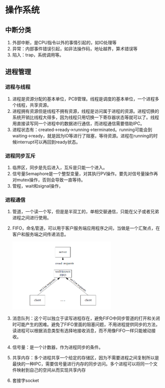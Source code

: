 # 操作系统

## 中断分类

1. 外部中断，是CPU指令以外的事情引起的，如IO处理等
2. 异常：内部事件错误引起，如非法操作码，地址越界，算术错误等
3. 陷入：trap，系统调用等。

## 进程管理

### 进程与线程

1. 进程是资源分配的基本单位，PCB管理。线程是调度的基本单位，一个进程多个线程，共享资源。
2. 进程拥有资源但是线程不拥有资源，线程是访问属于进程的资源。进程切换的系统开销比线程大得多，因为线程只用切换一下寄存器状态等就可以了。线程用直接读写同一个进程中的数据进行通信，而进程通信需要借助IPC。
3. 进程状态有：created->ready->running->terminated。running可能会到waiting->ready，就是因为IO等进行了阻塞，等待资源。进程在running的时候interrupt可以再回到ready状态。

### 进程同步互斥

1. 临界区，同步是先后进入，互斥是只能一个进入。
2. 信号量Semaphore是一个整型变量，对其执行PV操作。要先对信号量操作再对mutex操作，否则会导致一直等待。
3. 管程，wait和signal操作，

### 进程通信

1. 管道，一个读一个写，但是是半双工的，单相交替通信，只能在父子或者兄弟进程之间进行使用。

2. FIFO，命名管道，可以用于客户服务端应用程序之间，当做是一个汇聚点，在客户和服务端之间传递消息。

   <img src="操作系统.assets/2ac50b81-d92a-4401-b9ec-f2113ecc3076.png" alt="img" style="zoom:50%;" />

3. 消息队列：这个可以独立于读写进程存在，避免FIFO中同步管道的打开和关闭时可能产生的困难。避免了FIFO里面的阻塞问题，不用进程提供同步的方法，读进程可以根据消息类型有选择地接收消息，而不用像FIFO一样只能被动接收。

4. 信号量：是一个计数器，作为进程同步的条件。

5. 共享内存：多个进程共享一个给定的存储区，因为不需要进程之间复制所以是最快的一种IPC，需要信号量进行内存的同步访问。多个进程可以将同一个文件映射到自己的空间从而实现共享内存

6. 套接字socket